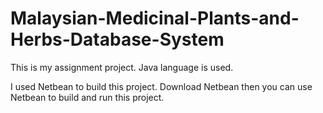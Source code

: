 # Malaysian-Medicinal-Plants-and-Herbs-Database-System
This is my assignment project. Java language is used.

I used Netbean to build this project. Download Netbean then you can use Netbean to build and run this project.
